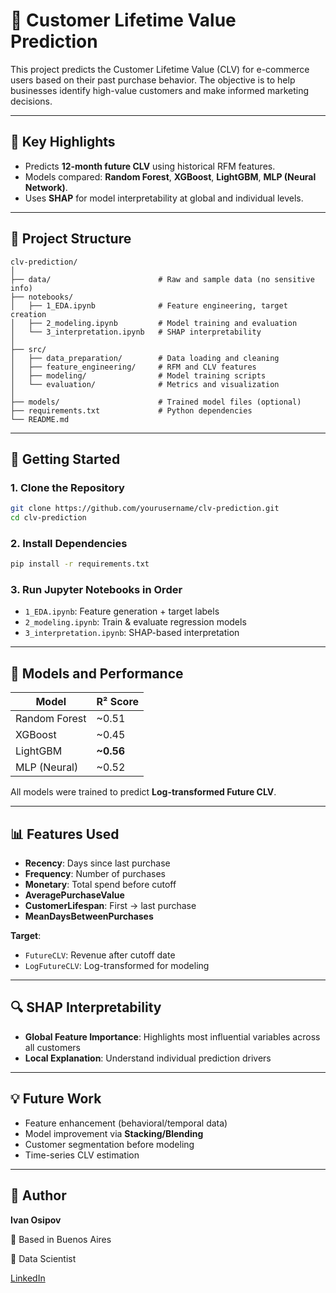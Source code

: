 # 🧮 Customer Lifetime Value Prediction

This project predicts the Customer Lifetime Value (CLV) for e-commerce users based on their past purchase behavior. The objective is to help businesses identify high-value customers and make informed marketing decisions.

---

## 📌 Key Highlights

- Predicts **12-month future CLV** using historical RFM features.
- Models compared: **Random Forest**, **XGBoost**, **LightGBM**, **MLP (Neural Network)**.
- Uses **SHAP** for model interpretability at global and individual levels.

---

## 📁 Project Structure

```
clv-prediction/
│
├── data/                        # Raw and sample data (no sensitive info)
├── notebooks/
│   ├── 1_EDA.ipynb              # Feature engineering, target creation
│   ├── 2_modeling.ipynb         # Model training and evaluation
│   └── 3_interpretation.ipynb   # SHAP interpretability
│
├── src/
│   ├── data_preparation/        # Data loading and cleaning
│   ├── feature_engineering/     # RFM and CLV features
│   ├── modeling/                # Model training scripts
│   └── evaluation/              # Metrics and visualization
│
├── models/                      # Trained model files (optional)
├── requirements.txt             # Python dependencies
└── README.md
```

---

## 🚀 Getting Started

### 1. Clone the Repository

```bash
git clone https://github.com/yourusername/clv-prediction.git
cd clv-prediction
```

### 2. Install Dependencies

```bash
pip install -r requirements.txt
```

### 3. Run Jupyter Notebooks in Order

- `1_EDA.ipynb`: Feature generation + target labels
- `2_modeling.ipynb`: Train & evaluate regression models
- `3_interpretation.ipynb`: SHAP-based interpretation

---

## 🧠 Models and Performance

| Model        | R² Score |
|--------------|----------|
| Random Forest| ~0.51    |
| XGBoost      | ~0.45    |
| LightGBM     | **~0.56** |
| MLP (Neural) | ~0.52    |

All models were trained to predict **Log-transformed Future CLV**.

---

## 📊 Features Used

- **Recency**: Days since last purchase  
- **Frequency**: Number of purchases  
- **Monetary**: Total spend before cutoff  
- **AveragePurchaseValue**  
- **CustomerLifespan**: First → last purchase  
- **MeanDaysBetweenPurchases**

**Target**:  
- `FutureCLV`: Revenue after cutoff date  
- `LogFutureCLV`: Log-transformed for modeling

---

## 🔍 SHAP Interpretability

- **Global Feature Importance**: Highlights most influential variables across all customers  
- **Local Explanation**: Understand individual prediction drivers

---

## 💡 Future Work

- Feature enhancement (behavioral/temporal data)
- Model improvement via **Stacking/Blending**
- Customer segmentation before modeling
- Time-series CLV estimation

---

## 📎 Author

**Ivan Osipov** 

📍 Based in Buenos Aires

💼 Data Scientist

[LinkedIn](https://www.linkedin.com/in/ivan-osipov-dsml/)
